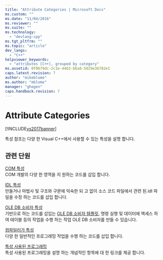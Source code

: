 ```yaml
---
title: "Attribute Categories | Microsoft Docs"
ms.custom: ""
ms.date: "11/04/2016"
ms.reviewer: ""
ms.suite: ""
ms.technology: 
  - "devlang-cpp"
ms.tgt_pltfrm: ""
ms.topic: "article"
dev_langs: 
  - "C++"
helpviewer_keywords: 
  - "attributes [C++], grouped by category"
ms.assetid: 0f0679dc-2c1e-4463-b6a8-5829e36782e1
caps.latest.revision: 7
author: "mikeblome"
ms.author: "mblome"
manager: "ghogen"
caps.handback.revision: 7
---
```

# Attribute Categories
[!INCLUDE[vs2017banner](../assembler/inline/includes/vs2017banner.md)]

특성 참조는 다양 한 Visual C\+\+에서 사용할 수 있는 특성을 설명 합니다.  
  
## 관련 단원  
 [COM 특성](../windows/com-attributes.md)  
 COM 개발의 다양 한 영역을 지 원하는 코드를 삽입 합니다.  
  
 [IDL 특성](../windows/idl-attributes.md)  
 만들거나 마법사 및 구조와 구문에 익숙한 되 고 없이 소스 코드 파일에서 관련 된.idl 파일을 수정 하는 코드를 삽입 합니다.  
  
 [OLE DB 소비자 특성](../windows/ole-db-consumer-attributes.md)  
 기반으로 하는 코드를 삽입는  [OLE DB 소비자 템플릿](../data/oledb/ole-db-consumer-templates-reference.md), 명령 실행 및 데이터에 액세스 하 여 테이블 등의 작업을 수행 하는 작업 OLE DB 소비자를 만들 수 있습니다.  
  
 [컴파일러가 특성](../windows/compiler-attributes.md)  
 다양 한 일반적인 프로그래밍 작업을 수행 하는 코드를 삽입 합니다.  
  
 [특성 사용된 프로그래밍](../windows/attributed-programming-concepts.md)  
 특성 사용된 프로그래밍을 설명 하는 개념적인 항목에 대 한 링크를 제공 합니다.